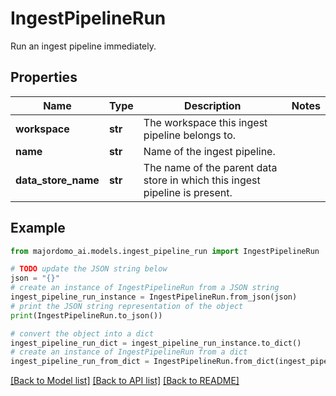 # IngestPipelineRun

Run an ingest pipeline immediately.

## Properties

Name | Type | Description | Notes
------------ | ------------- | ------------- | -------------
**workspace** | **str** | The workspace this ingest pipeline belongs to. | 
**name** | **str** | Name of the ingest pipeline. | 
**data_store_name** | **str** | The name of the parent data store in which this ingest pipeline is present. | 

## Example

```python
from majordomo_ai.models.ingest_pipeline_run import IngestPipelineRun

# TODO update the JSON string below
json = "{}"
# create an instance of IngestPipelineRun from a JSON string
ingest_pipeline_run_instance = IngestPipelineRun.from_json(json)
# print the JSON string representation of the object
print(IngestPipelineRun.to_json())

# convert the object into a dict
ingest_pipeline_run_dict = ingest_pipeline_run_instance.to_dict()
# create an instance of IngestPipelineRun from a dict
ingest_pipeline_run_from_dict = IngestPipelineRun.from_dict(ingest_pipeline_run_dict)
```
[[Back to Model list]](../README.md#documentation-for-models) [[Back to API list]](../README.md#documentation-for-api-endpoints) [[Back to README]](../README.md)


